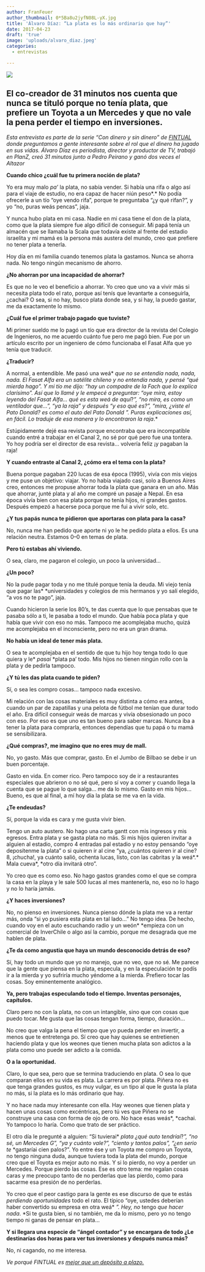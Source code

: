 ```yaml
---
author: FranFeuer
author_thumbnail: 0*5Ba8u2jyfN08L-yX.jpg
title: 'Álvaro Díaz: “La plata es lo más ordinario que hay”'
date: 2017-04-23
draft: 'true'
image: 'uploads/alvaro_diaz.jpeg'
categories:
  - entrevistas

---
```


![](/uploads/alvaro_diaz.jpeg)

## El co-creador de 31 minutos nos cuenta que nunca se tituló porque no tenía plata, que prefiere un Toyota a un Mercedes y que no vale la pena perder el tiempo en inversiones.

*Esta entrevista es parte de la serie “Con dinero y sin dinero” de [FINTUAL](https://fintual.cl) donde preguntamos a gente interesante sobre el rol que el dinero ha jugado en sus vidas. Álvaro Díaz es periodista, director y productor de TV, trabajó en PlanZ, creó 31 minutos junto a Pedro Peirano y ganó dos veces el Altazor*

**Cuando chico ¿cuál fue tu primera noción de plata?**

Yo era muy malo *pa’* la plata, no sabía vender. Si había una rifa o algo así para el viaje de estudio, no era capaz de hacer niún peso*.* No podía ofrecerle a un tío “oye vendo rifa”, porque te preguntaba “¿y qué rifan?”, y yo “no, puras weás pencas”, jaja.

Y nunca hubo plata en mi casa. Nadie en mi casa tiene el don de la plata, como que la plata siempre fue algo difícil de conseguir. Mi papá tenía un almacén que se llamaba la Scala que todavía existe al frente del estadio israelita y mi mamá es la persona más austera del mundo, creo que prefiere no tener plata a tenerla.

Hoy día en mi familia cuando tenemos plata la gastamos. Nunca se ahorra nada. No tengo ningún mecanismo de ahorro.

**¿No ahorran por una incapacidad de ahorrar?**

Es que no le veo el beneficio a ahorrar. Yo creo que uno va a vivir más si necesita plata todo el rato, porque así tenís que levantarte a conseguirla, ¿cachai? O sea, si no hay, busco plata donde sea, y si hay, la puedo gastar, me da exactamente lo mismo.

**¿Cuál fue el primer trabajo pagado que tuviste?**

Mi primer sueldo me lo pagó un tío que era director de la revista del Colegio de Ingenieros, no me acuerdo cuánto fue pero me pagó bien. Fue por un artículo escrito por un ingeniero de cómo funcionaba el Fasat Alfa que yo tenía que traducir.

**¿Traducir?**

A normal, a entendible. Me pasó una weá* *que no se entendía nada, nada, nada. El Fasat Alfa era un satélite chileno y no entendía nada, y pensé “qué mierda hago”. Y mi tío me dijo: “hay un compadre de la Fach que lo explica clarísimo”. Así que lo llamé y le empecé a preguntar: “oye mira, estoy leyendo del Fasat Alfa… qué es esta* *weá* *de aquí*?*”, “no mira, es como un ventilador que…”, “ya la raja” y después “y eso qué es?”, “mira, ¿viste el Pato Donald? es como el auto del Pato Donald ”. Puras explicaciones así, en fácil. Lo traduje de esa manera y lo encontraron la raja*.*

Estúpidamente dejé esa revista porque encontraba que era incompatible cuando entré a trabajar en el Canal 2, no sé por qué pero fue una tontera. Yo hoy podría ser el director de esa revista… volvería feliz ¡y pagaban la raja!

**Y cuando entraste al Canal 2, ¿cómo era el tema con la plata?**

Buena porque pagaban 220 lucas de esa época (1995), vivía con mis viejos y me puse un objetivo: viajar. Yo no había viajado casi, solo a Buenos Aires creo, entonces me propuse ahorrar toda la plata que ganara en un año. Más que ahorrar, junté plata y al año me compré un pasaje a Nepal. En esa época vivía bien con esa plata porque no tenía hijos, ni grandes gastos. Después empezó a hacerse poca porque me fui a vivir solo, etc.

**¿Y tus papás nunca te pidieron que aportaras con plata para la casa?**

No, nunca me han pedido que aporte ni yo le he pedido plata a ellos. Es una relación neutra. Estamos 0–0 en temas de plata.

**Pero tú estabas ahí viviendo.**

O sea, claro, me pagaron el colegio, un poco la universidad…

**¿Un poco?**

No la pude pagar toda y no me titulé porque tenía la deuda. Mi viejo tenía que pagar las* *universidades y colegios de mis hermanos y yo salí elegido, “a vos no te pago”, jaja.

Cuando hicieron la serie los 80’s, te das cuenta que lo que pensabas que te pasaba sólo a ti, le pasaba a todo el mundo. Que había poca plata y que había que vivir con eso no más. Tampoco me acomplejaba mucho, quizá me acomplejaba en el inconsciente, pero no era un gran drama.

**No había un ideal de tener más plata.**

O sea te acomplejaba en el sentido de que tu hijo hoy tenga todo lo que quiera y le* *pasai* *plata pa’ todo. Mis hijos no tienen ningún rollo con la plata y de pedirla tampoco.

**¿Y tú les das plata cuando te piden?**

Sí, o sea les compro cosas… tampoco nada excesivo.

Mi relación con las cosas materiales es muy distinta a cómo era antes, cuando un par de zapatillas y una pelota de fútbol me tenían que durar todo el año. Era difícil conseguir weás de marcas y vivía obsesionado un poco con eso. Por eso es que uno es tan bueno para saber marcas. Nunca iba a tener la plata para comprarla, entonces dependías que tu papá o tu mamá se sensibilizara.

**¿Qué compras?, me imagino que no eres muy de mall.**

No, yo gasto. Más que comprar, gasto. En el Jumbo de Bilbao se debe ir un buen porcentaje.

Gasto en vida. En comer rico. Pero tampoco soy de ir a restaurantes especiales que abrieron o no sé qué, pero sí voy a comer y cuando llega la cuenta que se pague lo que salga… me da lo mismo. Gasto en mis hijos… Bueno, es que al final, a mí hoy día la plata se me va en la vida.

**¿Te endeudas?**

Sí, porque la vida es cara y me gusta vivir bien.

Tengo un auto austero. No hago una carta gantt con mis ingresos y mis egresos. Entra plata y se gasta plata no más. Si mis hijos quieren invitar a alguien al estadio, compro 4 entradas pal estadio y no estoy pensando “oye deposítenme la plata” o si quieren ir al cine “ya, ¿cuántos quieren ir al cine? 8, ¡chucha!, ya cuánto salió, ochenta lucas, listo, con las cabritas y la weá*.* Mala cueva*, *otro día invitará otro”.

Yo creo que es como eso. No hago gastos grandes como el que se compra la casa en la playa y le sale 500 lucas al mes mantenerla, no, eso no lo hago y no lo haría jamás.

**¿Y haces inversiones?**

No, no pienso en inversiones. Nunca pienso dónde la plata me va a rentar más, onda “si yo pusiera esta plata en tal lado…” No tengo idea. De hecho, cuando voy en el auto escuchando radio y un weón* *empieza con un comercial de InverChile o algo así la cambio, porque me desagrada que me hablen de plata.

**¿Te da como angustia que haya un mundo desconocido detrás de eso?**

Sí, hay todo un mundo que yo no manejo, que no veo, que no sé. Me parece que la gente que piensa en la plata, especula, y en la especulación te podís ir a la mierda y yo sufriría mucho yéndome a la mierda. Prefiero tocar las cosas. Soy eminentemente analógico.

**Ya, pero trabajas especulando todo el tiempo. Inventas personajes, capítulos.**

Claro pero no con la plata, no con un intangible, sino que con cosas que puedo tocar. Me gusta que las cosas tengan forma, tiempo, duración…

No creo que valga la pena el tiempo que yo pueda perder en invertir, a menos que te entretenga po. Sí creo que hay quienes se entretienen haciendo plata y que los weones que tienen mucha plata son adictos a la plata como uno puede ser adicto a la comida.

**O a la oportunidad.**

Claro, lo que sea, pero que se termina traduciendo en plata. O sea lo que comparan ellos en su vida es plata. La carrera es por plata. Piñera no es que tenga grandes gustos, es muy vulgar, es un tipo al que le gusta la plata no más, si la plata es lo más ordinario que hay.

Y no hace nada muy interesante con ella. Hay weones que tienen plata y hacen unas cosas como excéntricas, pero tú ves que Piñera no se construye una casa con forma de ojo de oro. No hace esas weás*, *cachai. Yo tampoco lo haría. Como que trato de ser práctico.

El otro día le pregunté a alguien: “Si tuvierai* *plata ¿qué auto tendríai*?*”, “no sé, un Mercedes G”, “ya y cuánto vale?”, “ciento y tantos palos”, “¿en serio te* *gastaríai cien palos?”. Yo entre ése y un Toyota me compro un Toyota, no tengo ninguna duda, aunque tuviera toda la plata del mundo, porque creo que el Toyota es mejor auto no más. Y si lo pierdo, no voy a perder un Mercedes. Porque pierdo las cosas. Ese es otro tema: me regalan cosas caras y me preocupo tanto de no perderlas que las pierdo, como para sacarme esa presión de no perderlas.

Yo creo que el peor castigo para la gente es ese discurso de que te estás *perdiendo oportunidades* todo el rato. El típico “oye, ustedes deberían haber convertido su empresa en otra weá* *”. Hey, no* tengo *que hacer nada*. *Si te gusta bien, si no también, me da lo mismo, pero yo no tengo tiempo ni ganas de pensar en plata…

**Y si llegara una especie de “ángel contador” y se encargara de todo ¿Le destinarías dos horas para ver tus inversiones y después nunca más?**

No, ni cagando, no me interesa.

*Ve porqué FINTUAL es [mejor que un depósito a plazo.](https://blog.fintual.cl/el-dep%C3%B3sito-a-plazo-es-un-negocio-seguro-y-malo-es-mejor-fintual-e40c6203ce2)*
